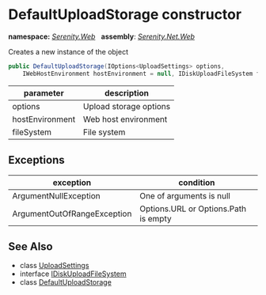 # DefaultUploadStorage constructor
**namespace:** *[Serenity.Web](../../README.md#serenity.web-namespace)*   **assembly**: *[Serenity.Net.Web](../../README.md)*

Creates a new instance of the object

```csharp
public DefaultUploadStorage(IOptions<UploadSettings> options, 
    IWebHostEnvironment hostEnvironment = null, IDiskUploadFileSystem fileSystem = null)
```

| parameter | description |
| --- | --- |
| options | Upload storage options |
| hostEnvironment | Web host environment |
| fileSystem | File system |

## Exceptions

| exception | condition |
| --- | --- |
| ArgumentNullException | One of arguments is null |
| ArgumentOutOfRangeException | Options.URL or Options.Path is empty |

## See Also

* class [UploadSettings](../Serenity.Net.Services/../UploadSettings.md)
* interface [IDiskUploadFileSystem](../Serenity.Net.Services/../IDiskUploadFileSystem.md)
* class [DefaultUploadStorage](../DefaultUploadStorage.md)
